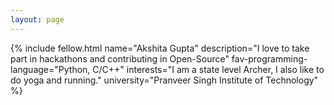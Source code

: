```yaml
---
layout: page
---
```


{% include fellow.html
name="Akshita Gupta"
description="I love to take part in hackathons and contributing in Open-Source"
fav-programming-language="Python, C/C++"
interests="I am a state level Archer, I also like to do yoga and running."
university="Pranveer Singh Institute of Technology"
%}
